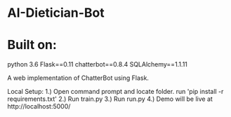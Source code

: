# AI-Dietician-Bot

# Built on:
python 3.6 Flask==0.11 chatterbot==0.8.4 SQLAlchemy==1.1.11

A web implementation of ChatterBot using Flask.

Local Setup:
1.) Open command prompt and locate folder. run 'pip install -r requirements.txt'
2.) Run train.py
3.) Run run.py
4.) Demo will be live at http://localhost:5000/
